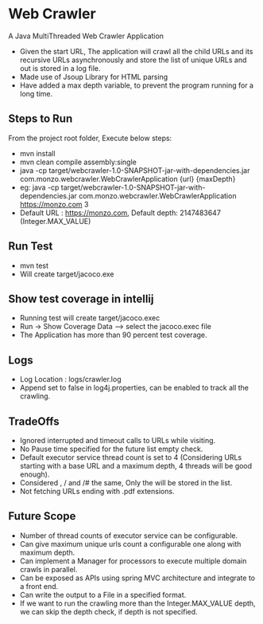 # Web Crawler
A Java MultiThreaded Web Crawler Application

- Given the start URL, The application will crawl all the child URLs and its recursive URLs asynchronously and store the list of unique URLs and out is stored in a log file.
- Made use of Jsoup Library for HTML parsing
- Have added a max depth variable, to prevent the program running for a long time.

## Steps to Run
From the project root folder, Execute below steps:
- mvn install 
- mvn clean compile assembly:single
- java -cp target/webcrawler-1.0-SNAPSHOT-jar-with-dependencies.jar com.monzo.webcrawler.WebCrawlerApplication {url} {maxDepth}
- eg: java -cp target/webcrawler-1.0-SNAPSHOT-jar-with-dependencies.jar com.monzo.webcrawler.WebCrawlerApplication https://monzo.com 3
- Default URL : https://monzo.com, Default depth: 2147483647 (Integer.MAX_VALUE)

## Run Test

- mvn test
- Will create target/jacoco.exe

## Show test coverage in intellij

- Running test will create target/jacoco.exec
- Run -> Show Coverage Data --> select the jacoco.exec file
- The Application has more than 90 percent test coverage.

## Logs

- Log Location : logs/crawler.log
- Append set to false in log4j.properties, can be enabled to track all the crawling.

## TradeOffs

- Ignored interrupted and timeout calls to URLs while visiting.
- No Pause time specified for the future list empty check.
- Default executor service thread count is set to 4 (Considering URLs starting with a base URL and a maximum depth, 4 threads will be good enough).
- Considered <url>, <url>/ and <url>/# the same, Only the <url> will be stored in the list.
- Not fetching URLs ending with .pdf extensions.

## Future Scope

- Number of thread counts of executor service can be configurable.
- Can give maximum unique urls count a configurable one along with maximum depth.
- Can implement a Manager for processors to execute multiple domain crawls in parallel.
- Can be exposed as APIs using spring MVC architecture and integrate to a front end.
- Can write the output to a File in a specified format.
- If we want to run the crawling more than the Integer.MAX_VALUE depth, we can skip the depth check, if depth is not specified.
